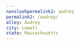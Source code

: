 ```yaml
---
﻿nonslashpermalink2: audrey
permalink2: /audrey/
alley: Audrey
city: Lowell
state: Massachusetts
---
```


